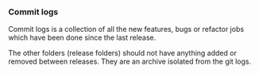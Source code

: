 ### Commit logs
Commit logs is a collection of all the new features, bugs or refactor jobs
which have been done since the last release.

The other folders (release folders) should not have anything added or removed between releases.
They are an archive isolated from the git logs.